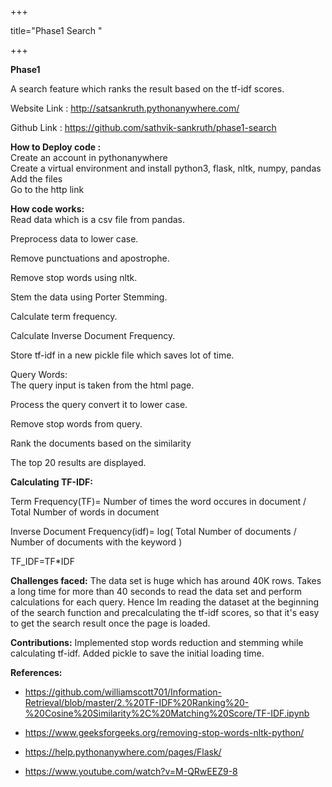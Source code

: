 +++

title="Phase1 Search "

+++

**Phase1**

A search feature which ranks the result based on the tf-idf scores.

 Website Link : http://satsankruth.pythonanywhere.com/
 
 Github Link : https://github.com/sathvik-sankruth/phase1-search

**How to Deploy code :**<br>
 Create an account in pythonanywhere<br>
 Create a virtual environment and install python3, flask, nltk, numpy, pandas<br>
 Add the files<br>
 Go to the http link<br>

**How code works:**<br>
 Read data which is a csv file from pandas.
 
 Preprocess data to lower case. 
 
 Remove punctuations and apostrophe. 
 
 Remove stop words using nltk. 
 
 Stem the data using Porter Stemming. 
 
 Calculate term frequency. 
 
 Calculate Inverse Document Frequency. 
 
 Store tf-idf in a new pickle file which saves lot of time. 


 Query Words: <br>
  The query input is taken from the html page.

  Process the query convert it to lower case.

  Remove stop words from query.

  Rank the documents based on the similarity

  The top 20 results are displayed.

**Calculating TF-IDF:**

 Term Frequency(TF)= Number of times the word occures in document / Total Number of words in document

 Inverse Document Frequency(idf)= log( Total Number of documents / Number of documents with the keyword )

 TF_IDF=TF*IDF 


**Challenges faced:**
 The data set is huge which has around 40K rows. Takes a long time for more than 40 seconds to read the data set and perform calculations for each query. Hence Im reading the dataset at the beginning of the search function and precalculating the tf-idf scores, so that it's easy to get the search result once the page is loaded.

**Contributions:**
 Implemented stop words reduction and stemming while calculating tf-idf. 
 Added pickle to save the initial loading time. 


**References:**

 * https://github.com/williamscott701/Information-Retrieval/blob/master/2.%20TF-IDF%20Ranking%20-%20Cosine%20Similarity%2C%20Matching%20Score/TF-IDF.ipynb

 * https://www.geeksforgeeks.org/removing-stop-words-nltk-python/

 * https://help.pythonanywhere.com/pages/Flask/

 * https://www.youtube.com/watch?v=M-QRwEEZ9-8


